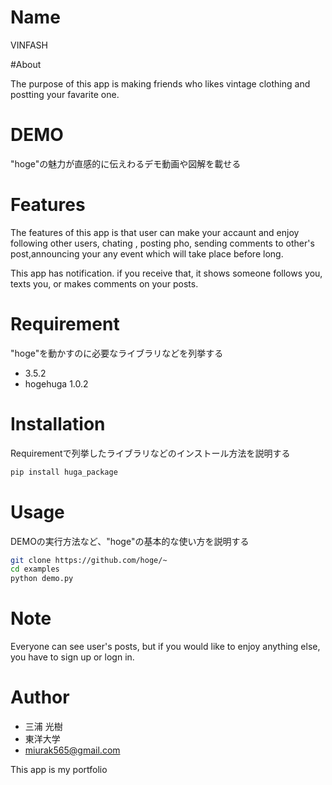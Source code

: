 # Name
 
 VINFASH
 
#About

The purpose of this app is making friends who likes vintage clothing and postting your favarite one.

# DEMO
 
"hoge"の魅力が直感的に伝えわるデモ動画や図解を載せる
 
# Features
 
 The features of this app is that user can make your accaunt and enjoy following other users, chating , posting pho, sending   comments to other's post,announcing your any event which will take place before long.
 
 This app has notification. if you receive that, it shows someone follows you, texts you, or makes comments on your posts.

# Requirement
 
"hoge"を動かすのに必要なライブラリなどを列挙する
 
*  3.5.2
* hogehuga 1.0.2
 
# Installation
 
Requirementで列挙したライブラリなどのインストール方法を説明する
 
```bash
pip install huga_package
```
 
# Usage
 
DEMOの実行方法など、"hoge"の基本的な使い方を説明する
 
```bash
git clone https://github.com/hoge/~
cd examples
python demo.py
```

 
# Note
 
Everyone can see user's posts, but if you would like to enjoy anything else, you have to sign up or logn in.
 
# Author
 
* 三浦 光樹
* 東洋大学
* miurak565@gmail.com
 
 
This app is my portfolio 
